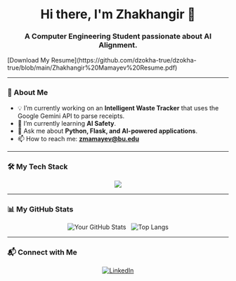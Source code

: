 <h1 align="center">Hi there, I'm Zhakhangir 👋</h1>
<h3 align="center">A Computer Engineering Student passionate about AI Alignment.</h3>
[Download My Resume](https://github.com/dzokha-true/dzokha-true/blob/main/Zhakhangir%20Mamayev%20Resume.pdf)

---

### 🔭 About Me

- 💡 I’m currently working on an **Intelligent Waste Tracker** that uses the Google Gemini API to parse receipts.
- 🌱 I’m currently learning **AI Safety**.
- 💬 Ask me about **Python, Flask, and AI-powered applications**.
- 📫 How to reach me: **zmamayev@bu.edu**

---

### 🛠️ My Tech Stack

<p align="center">
  <a href="https://skillicons.dev">
    <img src="https://skillicons.dev/icons?i=python,flask,javascript,sqlite,c,cpp,git,vscode" />
  </a>
</p>

---

### 📊 My GitHub Stats

<p align="center">
  <img src="https://github-readme-stats.vercel.app/api?username=[YOUR_USERNAME]&show_icons=true&theme=tokyonight" alt="Your GitHub Stats" />
  &nbsp;
  <img src="https://github-readme-stats.vercel.app/api/top-langs/?username=[YOUR_USERNAME]&layout=compact&theme=tokyonight" alt="Top Langs" />
</p>

---

### 📬 Connect with Me

<p align="center">
<a href="https://linkedin.com/in/[YOUR_LINKEDIN]"><img src="https://img.shields.io/badge/-LinkedIn-blue?style=for-the-badge&logo=linkedin&logoColor=white" alt="LinkedIn"></a>
</p>
